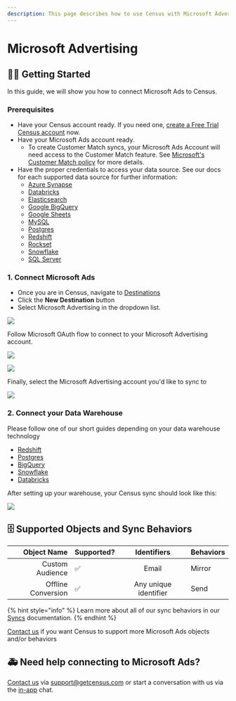 ```yaml
---
description: This page describes how to use Census with Microsoft Advertising(or Bing Ads).
---
```


# Microsoft Advertising

## ​🏃‍♀️ Getting Started

In this guide, we will show you how to connect Microsoft Ads to Census.

### Prerequisites

* Have your Census account ready. If you need one, [create a Free Trial Census account](https://app.getcensus.com/) now.
* Have your Microsoft Ads account ready.
  * To create Customer Match syncs, your Microsoft Ads Account will need access to the Customer Match feature. See [Microsoft's Customer Match policy](https://about.ads.microsoft.com/en-us/solutions/audience-targeting/customer-match) for more details.
* Have the proper credentials to access your data source. See our docs for each supported data source for further information:
  * [Azure Synapse](../sources/azure-synapse.md)
  * [Databricks](https://docs.getcensus.com/sources/databricks)
  * [Elasticsearch](https://docs.getcensus.com/sources/elasticsearch)
  * [Google BigQuery](https://docs.getcensus.com/sources/google-bigquery)
  * [Google Sheets](https://docs.getcensus.com/sources/google-sheets)
  * [MySQL](https://docs.getcensus.com/sources/mysql)
  * [Postgres](https://docs.getcensus.com/sources/postgres)
  * [Redshift](https://docs.getcensus.com/sources/redshift)
  * [Rockset](https://docs.getcensus.com/sources/rockset)
  * [Snowflake](https://docs.getcensus.com/sources/snowflake)
  * [SQL Server](https://docs.getcensus.com/sources/sql-server)

### 1. Connect Microsoft Ads

* Once you are in Census, navigate to [Destinations](https://app.getcensus.com/destinations)
* Click the **New Destination** button
* Select Microsoft Advertising in the dropdown list.

![](<../.gitbook/assets/Screen Shot 2022-03-11 at 9.50.12 AM.png>)

Follow Microsoft OAuth flow to connect to your Microsoft Advertising account.

![](<../.gitbook/assets/Screen Shot 2022-03-11 at 9.54.12 AM.png>)

![](<../.gitbook/assets/Screen Shot 2022-03-11 at 9.56.02 AM.png>)

Finally, select the Microsoft Advertising account you'd like to sync to

![](<../.gitbook/assets/Screen Shot 2022-03-11 at 10.01.08 AM.png>)

### 2. Connect your Data Warehouse

Please follow one of our short guides depending on your data warehouse technology

* [Redshift](https://help.getcensus.com/article/10-configuring-redshift-postgresql-access)
* [Postgres](https://help.getcensus.com/article/10-configuring-redshift-postgresql-access)
* [BigQuery](https://help.getcensus.com/article/21-configuring-bigquery-access)
* [Snowflake](https://help.getcensus.com/article/8-configuring-snowflake-access)
* [Databricks](../sources/databricks.md)

After setting up your warehouse, your Census sync should look like this:

![](<../.gitbook/assets/Screen Shot 2022-03-11 at 10.08.23 AM.png>)

## 🗄 Supported Objects and Sync Behaviors <a href="#supported-objects-and-sync-behaviors" id="supported-objects-and-sync-behaviors"></a>

|    **Object Name** | **Supported?** |    **Identifiers**    | **Behaviors** |
| -----------------: | -------------- | :-------------------: | ------------- |
|    Custom Audience | ✅              |         Email         | Mirror        |
| Offline Conversion | ✅              | Any unique identifier | Send          |

{% hint style="info" %}
Learn more about all of our sync behaviors in our [Syncs](../basics/core-concept#sync-behaviors) documentation.
{% endhint %}

[Contact us](mailto:support@getcensus.com) if you want Census to support more Microsoft Ads objects and/or behaviors

## 🚑 Need help connecting to Microsoft Ads?

[Contact us](mailto:support@getcensus.com) via support@getcensus.com or start a conversation with us via the [in-app](https://app.getcensus.com) chat.
